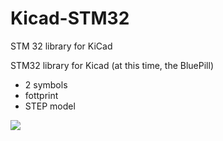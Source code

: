 # Kicad-STM32
STM 32 library for KiCad

STM32 library for Kicad (at this time, the BluePill)
- 2 symbols
- fottprint
- STEP model


![](https://raw.githubusercontent.com/yet-another-average-joe/Kicad-STM32/master/images/YAAJ_BluePill_Symbols.PNG)

